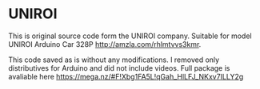 # UNIROI
This is original source code form the UNIROI company.
Suitable for model UNIROI Arduino Car 328P
http://amzla.com/rhlmtvvs3kmr.

This code saved as is without any modifications.
I removed only distributives for Arduino and did not include videos.
Full package is avaliable here
https://mega.nz/#F!Xbg1FA5L!qGah_HlLFJ_NKxv7ILLY2g